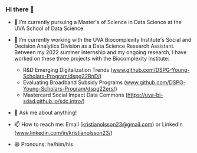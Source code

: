 ### Hi there 👋

- 🌱 I’m currently pursuing a Master's of Science in Data Science at the UVA School of Data Science

- 🔭 I’m currently working with the UVA Biocomplexity Institute's Social and Decision Analytics Division as a Data Science Research Assistant. Between my 2022 summer internship and my ongoing research, I have worked on these three projects with the Biocomplexity Institute:
    -  R&D Emerging Digitalization Trends (www.github.com/DSPG-Young-Scholars-Program/dspg22RnD/)
    -  Evaluating Broadband Subsidy Programs (www.github.com/DSPG-Young-Scholars-Program/dspg22ers/)
    -  Mastercard Social Impact Data Commons (https://uva-bi-sdad.github.io/sdc.intro/)

- 💬 Ask me about anything!

- 📫 How to reach me: Email (kristianolsson23@gmail.com) or LinkedIn (www.linkedin.com/in/kristianolsson23/)

- 😄 Pronouns: he/him/his
